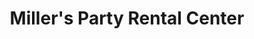 ---
title: "Miller's Party Rental Center"
url: /akron/millers-party-rental-center/
shop: Partyzubehör
---